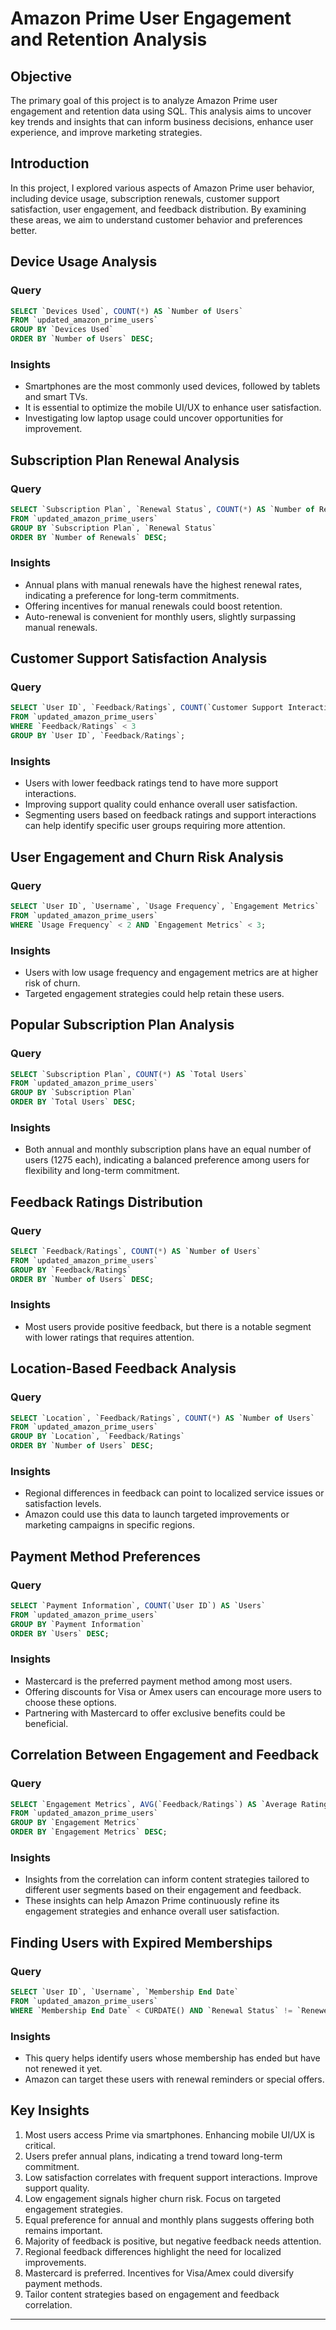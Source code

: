 
# Amazon Prime User Engagement and Retention Analysis

## Objective
The primary goal of this project is to analyze Amazon Prime user engagement and retention data using SQL. This analysis aims to uncover key trends and insights that can inform business decisions, enhance user experience, and improve marketing strategies.

## Introduction
In this project, I explored various aspects of Amazon Prime user behavior, including device usage, subscription renewals, customer support satisfaction, user engagement, and feedback distribution. By examining these areas, we aim to understand customer behavior and preferences better.

## Device Usage Analysis

### Query
```sql
SELECT `Devices Used`, COUNT(*) AS `Number of Users`
FROM `updated_amazon_prime_users`
GROUP BY `Devices Used`
ORDER BY `Number of Users` DESC;
```

### Insights
- Smartphones are the most commonly used devices, followed by tablets and smart TVs.
- It is essential to optimize the mobile UI/UX to enhance user satisfaction.
- Investigating low laptop usage could uncover opportunities for improvement.

## Subscription Plan Renewal Analysis

### Query
```sql
SELECT `Subscription Plan`, `Renewal Status`, COUNT(*) AS `Number of Renewals`
FROM `updated_amazon_prime_users`
GROUP BY `Subscription Plan`, `Renewal Status`
ORDER BY `Number of Renewals` DESC;
```

### Insights
- Annual plans with manual renewals have the highest renewal rates, indicating a preference for long-term commitments.
- Offering incentives for manual renewals could boost retention.
- Auto-renewal is convenient for monthly users, slightly surpassing manual renewals.

## Customer Support Satisfaction Analysis

### Query
```sql
SELECT `User ID`, `Feedback/Ratings`, COUNT(`Customer Support Interactions`) AS `Support Interactions`
FROM `updated_amazon_prime_users`
WHERE `Feedback/Ratings` < 3
GROUP BY `User ID`, `Feedback/Ratings`;
```

### Insights
- Users with lower feedback ratings tend to have more support interactions.
- Improving support quality could enhance overall user satisfaction.
- Segmenting users based on feedback ratings and support interactions can help identify specific user groups requiring more attention.

## User Engagement and Churn Risk Analysis

### Query
```sql
SELECT `User ID`, `Username`, `Usage Frequency`, `Engagement Metrics`
FROM `updated_amazon_prime_users`
WHERE `Usage Frequency` < 2 AND `Engagement Metrics` < 3;
```

### Insights
- Users with low usage frequency and engagement metrics are at higher risk of churn.
- Targeted engagement strategies could help retain these users.

## Popular Subscription Plan Analysis

### Query
```sql
SELECT `Subscription Plan`, COUNT(*) AS `Total Users`
FROM `updated_amazon_prime_users`
GROUP BY `Subscription Plan`
ORDER BY `Total Users` DESC;
```

### Insights
- Both annual and monthly subscription plans have an equal number of users (1275 each), indicating a balanced preference among users for flexibility and long-term commitment.

## Feedback Ratings Distribution

### Query
```sql
SELECT `Feedback/Ratings`, COUNT(*) AS `Number of Users`
FROM `updated_amazon_prime_users`
GROUP BY `Feedback/Ratings`
ORDER BY `Number of Users` DESC;
```

### Insights
- Most users provide positive feedback, but there is a notable segment with lower ratings that requires attention.

## Location-Based Feedback Analysis

### Query
```sql
SELECT `Location`, `Feedback/Ratings`, COUNT(*) AS `Number of Users`
FROM `updated_amazon_prime_users`
GROUP BY `Location`, `Feedback/Ratings`
ORDER BY `Number of Users` DESC;
```

### Insights
- Regional differences in feedback can point to localized service issues or satisfaction levels.
- Amazon could use this data to launch targeted improvements or marketing campaigns in specific regions.

## Payment Method Preferences

### Query
```sql
SELECT `Payment Information`, COUNT(`User ID`) AS `Users`
FROM `updated_amazon_prime_users`
GROUP BY `Payment Information`
ORDER BY `Users` DESC;
```

### Insights
- Mastercard is the preferred payment method among most users.
- Offering discounts for Visa or Amex users can encourage more users to choose these options.
- Partnering with Mastercard to offer exclusive benefits could be beneficial.

## Correlation Between Engagement and Feedback

### Query
```sql
SELECT `Engagement Metrics`, AVG(`Feedback/Ratings`) AS `Average Rating`
FROM `updated_amazon_prime_users`
GROUP BY `Engagement Metrics`
ORDER BY `Engagement Metrics` DESC;
```

### Insights
- Insights from the correlation can inform content strategies tailored to different user segments based on their engagement and feedback.
- These insights can help Amazon Prime continuously refine its engagement strategies and enhance overall user satisfaction.

## Finding Users with Expired Memberships

### Query
```sql
SELECT `User ID`, `Username`, `Membership End Date`
FROM `updated_amazon_prime_users`
WHERE `Membership End Date` < CURDATE() AND `Renewal Status` != `Renewed`;
```

### Insights
- This query helps identify users whose membership has ended but have not renewed it yet.
- Amazon can target these users with renewal reminders or special offers.

## Key Insights
1. Most users access Prime via smartphones. Enhancing mobile UI/UX is critical.
2. Users prefer annual plans, indicating a trend toward long-term commitment.
3. Low satisfaction correlates with frequent support interactions. Improve support quality.
4. Low engagement signals higher churn risk. Focus on targeted engagement strategies.
5. Equal preference for annual and monthly plans suggests offering both remains important.
6. Majority of feedback is positive, but negative feedback needs attention.
7. Regional feedback differences highlight the need for localized improvements.
8. Mastercard is preferred. Incentives for Visa/Amex could diversify payment methods.
9. Tailor content strategies based on engagement and feedback correlation.

---
